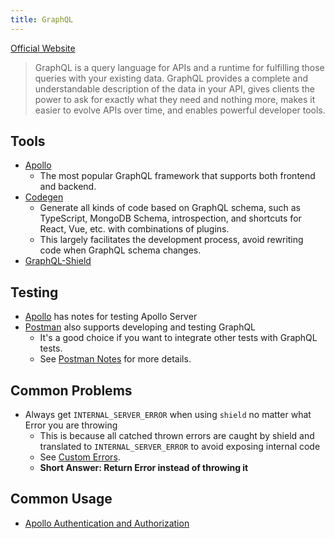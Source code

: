 ```yaml
---
title: GraphQL
---
```


[Official Website](https://graphql.org/)

> GraphQL is a query language for APIs and a runtime for fulfilling those queries with your existing data. GraphQL provides a complete and understandable description of the data in your API, gives clients the power to ask for exactly what they need and nothing more, makes it easier to evolve APIs over time, and enables powerful developer tools.

## Tools

- [Apollo](./Apollo.md)
  - The most popular GraphQL framework that supports both frontend and backend.
- [Codegen](./Codegen.md)
  - Generate all kinds of code based on GraphQL schema, such as TypeScript, MongoDB Schema, introspection, and shortcuts for React, Vue, etc. with combinations of plugins.
  - This largely facilitates the development process, avoid rewriting code when GraphQL schema changes.
- [GraphQL-Shield](./GraphQL-Shield.md)
## Testing

- [Apollo](./Apollo.md) has notes for testing Apollo Server
- [Postman](../../../LearnTools/developer/full-stack/Postman.md) also supports developing and testing GraphQL
  - It's a good choice if you want to integrate other tests with GraphQL tests.
  - See [Postman Notes](../../../LearnTools/developer/full-stack/Postman.md) for more details.


## Common Problems

- Always get `INTERNAL_SERVER_ERROR` when using `shield` no matter what Error you are throwing
  - This is because all catched thrown errors are caught by shield and translated to `INTERNAL_SERVER_ERROR` to avoid exposing internal code
  - See [Custom Errors](https://www.graphql-shield.com/docs/errors).
  - **Short Answer: Return Error instead of throwing it**

## Common Usage

- [Apollo Authentication and Authorization](https://www.apollographql.com/docs/apollo-server/security/authentication/)
